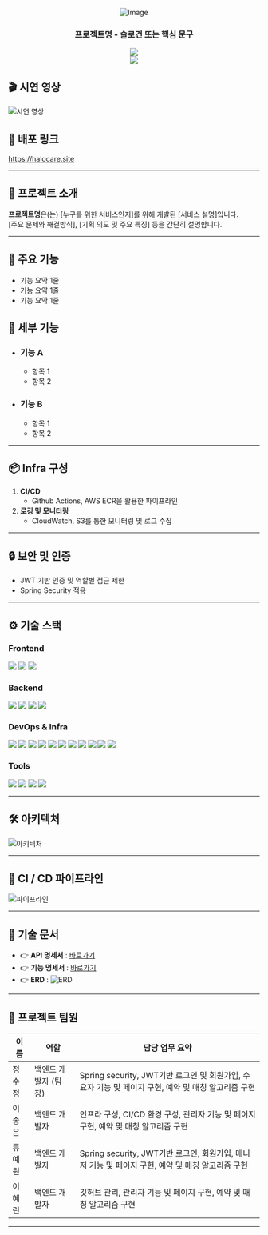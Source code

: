 <div align="center">

<!-- logo -->
![Image](https://github.com/user-attachments/assets/프로젝트로고)

### 프로젝트명 - 슬로건 또는 핵심 문구

[<img src="https://img.shields.io/badge/release-v1.0.0-yellow?style=flat&logo=google-chrome&logoColor=white" />]()  
[<img src="https://img.shields.io/badge/프로젝트 기간-2025.05.26~2025.07.18-green?style=flat&logo=&logoColor=white" />]()

</div>

## 🎬 시연 영상
![시연 영상](https://github.com/user-attachments/assets/시연영상.gif)

## 🔗 배포 링크
https://halocare.site

---

## 📝 프로젝트 소개
**프로젝트명**은(는) [누구를 위한 서비스인지]를 위해 개발된 [서비스 설명]입니다.  
[주요 문제와 해결방식], [기획 의도 및 주요 특징] 등을 간단히 설명합니다.

---

## 🚀 주요 기능
- 기능 요약 1줄
- 기능 요약 1줄
- 기능 요약 1줄

## 📍 세부 기능
- ### 기능 A
    - 항목 1
    - 항목 2
- ### 기능 B
    - 항목 1
    - 항목 2

---

## 📦 Infra 구성

1. **CI/CD**
    - Github Actions, AWS ECR을 활용한 파이프라인
2. **로깅 및 모니터링**
    - CloudWatch, S3를 통한 모니터링 및 로그 수집

---

## 🔒 보안 및 인증
- JWT 기반 인증 및 역할별 접근 제한
- Spring Security 적용

---

## ⚙ 기술 스택

### Frontend
<div>
<img src="https://img.shields.io/badge/react-61DAFB?style=for-the-badge&logo=react&logoColor=black">
<img src="https://img.shields.io/badge/vercel-000000?style=for-the-badge&logo=vercel&logoColor=white">
<img src="https://img.shields.io/badge/TypeScript-3178C6?style=for-the-badge&logo=typescript&logoColor=white">
</div>

### Backend
<div>
<img src="https://img.shields.io/badge/Spring Boot-6DB33F?style=for-the-badge&logo=springboot&logoColor=black">
<img src="https://img.shields.io/badge/Spring Boot_Security-6DB33F?style=for-the-badge&logo=springsecurity&logoColor=black">
<img src="https://img.shields.io/badge/MySql-4479A1?style=for-the-badge&logo=mysql&logoColor=black">
<img src="https://img.shields.io/badge/JSON_Web_Tokens-000000?style=for-the-badge&logo=jsonwebtokens&logoColor=white">

</div>

### DevOps & Infra
<div>
<img src="https://img.shields.io/badge/AWS EC2-FF9900?style=for-the-badge&logo=amazon-ec2&logoColor=black">
<img src="https://img.shields.io/badge/AWS RDS-445CDF?style=for-the-badge&logo=amazon-ec2&logoColor=black">
<img src="https://img.shields.io/badge/AWS S3-4C922B?style=for-the-badge&logo=amazon-ec2&logoColor=black">
<img src="https://img.shields.io/badge/AWS ECR-FF9900?style=for-the-badge&logo=amazon-ec2&logoColor=black">
<img src="https://img.shields.io/badge/AWS Lambda-FF9900?style=for-the-badge&logo=amazon-ec2&logoColor=black">
<img src="https://img.shields.io/badge/AWS CloudWatch-EF4044?style=for-the-badge&logo=amazon-ec2&logoColor=black">
<img src="https://img.shields.io/badge/AWS SNS-EF4044?style=for-the-badge&logo=amazon-ec2&logoColor=black">
<img src="https://img.shields.io/badge/githubactions-2088FF?style=for-the-badge&logo=githubactions&logoColor=black">
<img src="https://img.shields.io/badge/Docker-2496ED?style=for-the-badge&logo=docker&logoColor=white">
<img src="https://img.shields.io/badge/NGINX-009639?style=for-the-badge&logo=nginx&logoColor=white">
<img src="https://img.shields.io/badge/Cloudflare-F38020?style=for-the-badge&logo=cloudflare&logoColor=white">
</div>

### Tools
<div>
<img src="https://img.shields.io/badge/GitHub-181717?style=for-the-badge&logo=github&logoColor=white">
<img src="https://img.shields.io/badge/Github_Copilot-000000?style=for-the-badge&logo=githubcopilot&logoColor=white">
<img src="https://img.shields.io/badge/Claude-D97757?style=for-the-badge&logo=claude&logoColor=white">
<img src="https://img.shields.io/badge/Swagger-85EA2D?style=for-the-badge&logo=claude&logoColor=white">

</div>

---

## 🛠️ 아키텍처

![아키텍처]("https://github.com/user-attachments/assets/09e4ab04-60a7-4057-9168-0a28092bfc07")

---

## 🚀 CI / CD 파이프라인

![파이프라인](https://github.com/user-attachments/assets/cicd-pipeline.png)

---

## 📄 기술 문서

- 👉 **API 명세서** : [바로가기](https://프로젝트주소/swagger-ui/index.html)
- 👉 **기능 명세서** : [바로가기](https://프로젝트주소/docs)
- 👉 **ERD** :
  ![ERD](https://github.com/user-attachments/assets/erd.png)

---

## 👥 프로젝트 팀원

| 이름  | 역할           | 담당 업무 요약                                                            |
|-----|--------------|---------------------------------------------------------------------|
| 정수정 | 백엔드 개발자 (팀장) | Spring security, JWT기반 로그인 및 회원가입, 수요자 기능 및 페이지 구현, 예약 및 매칭 알고리즘 구현 |
| 이종은 | 백엔드 개발자      | 인프라 구성, CI/CD 환경 구성, 관리자 기능 및 페이지 구현, 예약 및 매칭 알고리즘 구현               |
| 류예원 | 백엔드 개발자      | Spring security, JWT기반 로그인, 회원가입, 매니저 기능 및 페이지 구현, 예약 및 매칭 알고리즘 구현  |
| 이혜린 | 백엔드 개발자      | 깃허브 관리, 관리자 기능 및 페이지 구현, 예약 및 매칭 알고리즘 구현                            |

---
